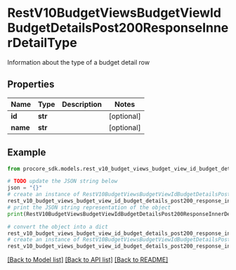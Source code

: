 # RestV10BudgetViewsBudgetViewIdBudgetDetailsPost200ResponseInnerDetailType

Information about the type of a budget detail row

## Properties

Name | Type | Description | Notes
------------ | ------------- | ------------- | -------------
**id** | **str** |  | [optional] 
**name** | **str** |  | [optional] 

## Example

```python
from procore_sdk.models.rest_v10_budget_views_budget_view_id_budget_details_post200_response_inner_detail_type import RestV10BudgetViewsBudgetViewIdBudgetDetailsPost200ResponseInnerDetailType

# TODO update the JSON string below
json = "{}"
# create an instance of RestV10BudgetViewsBudgetViewIdBudgetDetailsPost200ResponseInnerDetailType from a JSON string
rest_v10_budget_views_budget_view_id_budget_details_post200_response_inner_detail_type_instance = RestV10BudgetViewsBudgetViewIdBudgetDetailsPost200ResponseInnerDetailType.from_json(json)
# print the JSON string representation of the object
print(RestV10BudgetViewsBudgetViewIdBudgetDetailsPost200ResponseInnerDetailType.to_json())

# convert the object into a dict
rest_v10_budget_views_budget_view_id_budget_details_post200_response_inner_detail_type_dict = rest_v10_budget_views_budget_view_id_budget_details_post200_response_inner_detail_type_instance.to_dict()
# create an instance of RestV10BudgetViewsBudgetViewIdBudgetDetailsPost200ResponseInnerDetailType from a dict
rest_v10_budget_views_budget_view_id_budget_details_post200_response_inner_detail_type_from_dict = RestV10BudgetViewsBudgetViewIdBudgetDetailsPost200ResponseInnerDetailType.from_dict(rest_v10_budget_views_budget_view_id_budget_details_post200_response_inner_detail_type_dict)
```
[[Back to Model list]](../README.md#documentation-for-models) [[Back to API list]](../README.md#documentation-for-api-endpoints) [[Back to README]](../README.md)


